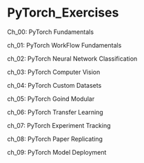 # PyTorch_Exercises

Ch_00: PyTorch Fundamentals


ch_01: PyTorch WorkFlow Fundamentals 


ch_02: PyTorch Neural Network Classification 


ch_03: PyTorch Computer Vision 


ch_04: PyTorch Custom Datasets 


ch_05: PyTorch Goind Modular 


ch_06: PyTorch Transfer Learning 


ch_07: PyTorch Experiment Tracking 


ch_08: PyTorch Paper Replicating 


ch_09: PyTorch Model Deployment 


